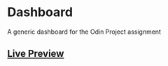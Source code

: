 # Dashboard
A generic dashboard for the Odin Project assignment
## <a href="https://aminesmaeili79.github.io/Music-Dashboard/" target="_blank">Live Preview</a>
